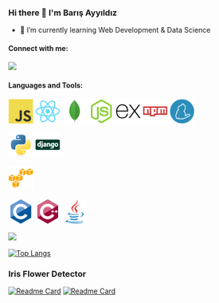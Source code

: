 ### Hi there 👋 I'm Barış Ayyıldız

- 🌱 I’m currently learning Web Development & Data Science

#### Connect with me:
<a href="https://www.linkedin.com/in/bar%C4%B1%C5%9F-ayy%C4%B1ld%C4%B1z-627704174/">
  <img src="https://camo.githubusercontent.com/c8a9c5b414cd812ad6a97a46c29af67239ddaeae08c41724ff7d945fb4c047e5/68747470733a2f2f6564656e742e6769746875622e696f2f537570657254696e7949636f6e732f696d616765732f7376672f6c696e6b6564696e2e737667" width="50">
</a>  

#### Languages and Tools:
<!-- web dev-->
<img src="https://raw.githubusercontent.com/devicons/devicon/master/icons/javascript/javascript-original.svg" width="50"> <img src="https://raw.githubusercontent.com/devicons/devicon/master/icons/react/react-original.svg" width="50"> <img src="https://raw.githubusercontent.com/devicons/devicon/master/icons/mongodb/mongodb-original.svg" width="50"> <img src="https://raw.githubusercontent.com/devicons/devicon/master/icons/nodejs/nodejs-original.svg" width="50"> <img src="https://raw.githubusercontent.com/devicons/devicon/master/icons/express/express-original.svg" width="50"> <img src="https://raw.githubusercontent.com/devicons/devicon/9f4f5cdb393299a81125eb5127929ea7bfe42889/icons/npm/npm-original-wordmark.svg" width="50"> <img src="https://raw.githubusercontent.com/devicons/devicon/9f4f5cdb393299a81125eb5127929ea7bfe42889/icons/yarn/yarn-original.svg" width="50">

<!-- python -->
<img src="https://raw.githubusercontent.com/devicons/devicon/9f4f5cdb393299a81125eb5127929ea7bfe42889/icons/python/python-original.svg" width="50"> <img src="https://raw.githubusercontent.com/devicons/devicon/9f4f5cdb393299a81125eb5127929ea7bfe42889/icons/django/django-original.svg" width="50"> 

<!-- other -->
<img src="https://raw.githubusercontent.com/devicons/devicon/9f4f5cdb393299a81125eb5127929ea7bfe42889/icons/amazonwebservices/amazonwebservices-original.svg" width="50">

<!-- other languages -->
<img src="https://raw.githubusercontent.com/devicons/devicon/9f4f5cdb393299a81125eb5127929ea7bfe42889/icons/c/c-original.svg" width="50"> <img src="https://raw.githubusercontent.com/devicons/devicon/9f4f5cdb393299a81125eb5127929ea7bfe42889/icons/cplusplus/cplusplus-original.svg" width="50"> <img src="https://raw.githubusercontent.com/devicons/devicon/9f4f5cdb393299a81125eb5127929ea7bfe42889/icons/java/java-original.svg" width="50">


<img src="https://github-readme-stats.vercel.app/api?username=barisayyildiz&theme=dark&text_color=68B486&title_color=90B427&show_icons=true"> 

[![Top Langs](https://github-readme-stats.vercel.app/api/top-langs/?username=barisayyildiz&hide=html)](https://github.com/anuraghazra/github-readme-stats)

### Iris Flower Detector
[![Readme Card](https://github-readme-stats.vercel.app/api/pin/?username=barisayyildiz&repo=iris-detector-frontend)](https://github.com/barisayyildiz/iris-detector-frontend)
[![Readme Card](https://github-readme-stats.vercel.app/api/pin/?username=barisayyildiz&repo=iris-detector-backend)](https://github.com/barisayyildiz/iris-detector-backend)



<!--
- 🔭 I’m currently working on ...
- 🌱 I’m currently learning ...
- 👯 I’m looking to collaborate on ...
- 🤔 I’m looking for help with ...
- 💬 Ask me about ...
- 📫 How to reach me: ...
- 😄 Pronouns: ...
- ⚡ Fun fact: ...
-->
